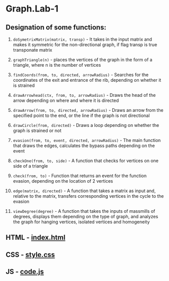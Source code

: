 # Graph.Lab-1

## Designation of some functions:

1) `doSymetrixMatrix(matrix, transp)` - It takes in the input matrix and makes it symmetric for the non-directional graph, if flag transp is true transponate matrix

2) `graphTriangle(n)` - places the vertices of the graph in the form of a triangle, where n is the number of vertices

3) `findCoords(from, to, directed, arrowRadius)` - Searches for the coordinates of the exit and entrance of the rib, depending                                                    on whether it is strained

4) `drawArrowhead(ctx, from, to, arrowRadius)` - Draws the head of the arrow depending on where and where it is directed

5) `drawArrow(from, to, directed, arrowRadius)` - Draws an arrow from the specified point to the end, or the line if the graph                                                   is not directional
6) `drawCircle(from, directed)` - Draws a loop depending on whether the graph is strained or not

7) `evasion(from, to, event, directed, arrowRadius)` - The main function that draws the edges, calculates the bypass paths                                                            depending on the event
8) `checkOne(from, to, side)` - A function that checks for vertices on one side of a triangle

9) `check(from, to)` - Function that returns an event for the function evasion, depending on the location of 2 vertices

10) `edge(matrix, directed)` - A function that takes a matrix as input and, relative to the matrix, transfers corresponding                                    vertices in the cycle to the evasion

11) `viewDegree(degree)` - A function that takes the inputs of massmills of degrees, displays them depending on the type of graph, and analyzes the graph for hanging vertices, isolated vertices and homogeneity


## HTML - [index.html](https://github.com/MaksGovor/Graph.Lab-1/blob/master/JS/index.html)
## CSS - [style.css](https://github.com/MaksGovor/Graph.Lab-1/blob/master/JS/style.css)
## JS - [code.js](https://github.com/MaksGovor/Graph.Lab-1/blob/master/JS/code.js)
